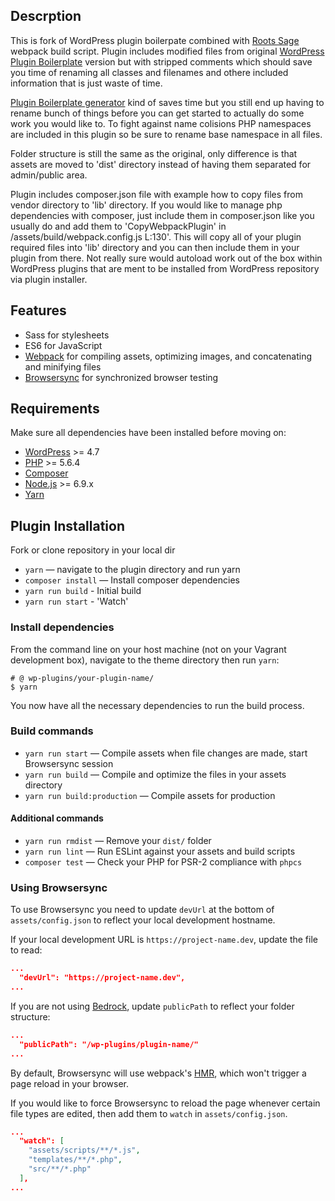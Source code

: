 ## Descrption

This is fork of WordPress plugin boilerpate combined with [Roots Sage](https://github.com/roots/sage) webpack build script.
Plugin includes modified files from original [WordPress Plugin Boilerplate](https://github.com/DevinVinson/WordPress-Plugin-Boilerplate) version but with stripped comments which should save you time of renaming all classes and filenames and othere included information that is just waste of time.

[Plugin Boilerplate generator](https://wppb.me/) kind of saves time but you still end up having to rename bunch of things before you can get started to actually do some work you would like to.
To fight against name colisions PHP namespaces are included in this plugin so be sure to rename base namespace in all files.

Folder structure is still the same as the original, only difference is that assets are moved to 'dist' directory instead of having them separated for admin/public area.

Plugin includes composer.json file with example how to copy files from vendor directory to 'lib' directory.
If you would like to manage php dependencies with composer, just include them in composer.json like you usually do and add them to 'CopyWebpackPlugin' in /assets/build/webpack.config.js L:130'.
This will copy all of your plugin required files into 'lib' directory and you can then include them in your plugin from there.
Not really sure would autoload work out of the box within WordPress plugins that are ment to be installed from WordPress repository via plugin installer.


## Features

* Sass for stylesheets
* ES6 for JavaScript
* [Webpack](https://webpack.github.io/) for compiling assets, optimizing images, and concatenating and minifying files
* [Browsersync](http://www.browsersync.io/) for synchronized browser testing


## Requirements

Make sure all dependencies have been installed before moving on:

* [WordPress](https://wordpress.org/) >= 4.7
* [PHP](http://php.net/manual/en/install.php) >= 5.6.4
* [Composer](https://getcomposer.org/download/)
* [Node.js](http://nodejs.org/) >= 6.9.x
* [Yarn](https://yarnpkg.com/en/docs/install)


## Plugin Installation

Fork or clone repository in your local dir
* `yarn` — navigate to the plugin directory and run yarn
* `composer install` — Install composer dependencies
* `yarn run build` - Initial build
* `yarn run start` - 'Watch'



### Install dependencies

From the command line on your host machine (not on your Vagrant development box), navigate to the theme directory then run `yarn`:

```shell
# @ wp-plugins/your-plugin-name/
$ yarn
```

You now have all the necessary dependencies to run the build process.

### Build commands

* `yarn run start` — Compile assets when file changes are made, start Browsersync session
* `yarn run build` — Compile and optimize the files in your assets directory
* `yarn run build:production` — Compile assets for production

#### Additional commands

* `yarn run rmdist` — Remove your `dist/` folder
* `yarn run lint` — Run ESLint against your assets and build scripts
* `composer test` — Check your PHP for PSR-2 compliance with `phpcs`

### Using Browsersync

To use Browsersync you need to update `devUrl` at the bottom of `assets/config.json` to reflect your local development hostname.

If your local development URL is `https://project-name.dev`, update the file to read:
```json
...
  "devUrl": "https://project-name.dev",
...
```

If you are not using [Bedrock](https://roots.io/bedrock/), update `publicPath` to reflect your folder structure:

```json
...
  "publicPath": "/wp-plugins/plugin-name/"
...
```

By default, Browsersync will use webpack's [HMR](https://webpack.github.io/docs/hot-module-replacement.html), which won't trigger a page reload in your browser.

If you would like to force Browsersync to reload the page whenever certain file types are edited, then add them to `watch` in `assets/config.json`.

```json
...
  "watch": [
    "assets/scripts/**/*.js",
    "templates/**/*.php",
    "src/**/*.php"
  ],
...
```